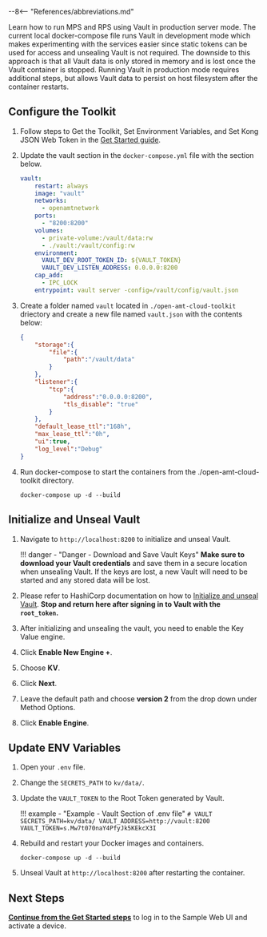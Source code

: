 --8<-- "References/abbreviations.md"

Learn how to run MPS and RPS using Vault in production server mode. The current local docker-compose file runs Vault in development mode which makes experimenting with the services easier since static tokens can be used for access and unsealing Vault is not required. The downside to this approach is that all Vault data is only stored in memory and is lost once the Vault container is stopped. Running Vault in production mode requires additional steps, but allows Vault data to persist on host filesystem after the container restarts.

## Configure the Toolkit

1. Follow steps to Get the Toolkit, Set Environment Variables, and Set Kong JSON Web Token in the [Get Started guide](../../GetStarted/setup).

2. Update the vault section in the `docker-compose.yml` file with the section below.
    ``` yaml
    vault:
        restart: always
        image: "vault"
        networks:
          - openamtnetwork
        ports: 
          - "8200:8200"
        volumes:
          - private-volume:/vault/data:rw
          - ./vault:/vault/config:rw
        environment: 
          VAULT_DEV_ROOT_TOKEN_ID: ${VAULT_TOKEN}
          VAULT_DEV_LISTEN_ADDRESS: 0.0.0.0:8200
        cap_add: 
          - IPC_LOCK
        entrypoint: vault server -config=/vault/config/vault.json
    ```

3. Create a folder named `vault` located in `./open-amt-cloud-toolkit` driectory and create a new file named `vault.json` with the contents below:
    ``` json
    {
        "storage":{
            "file":{
                "path":"/vault/data"
            }
        },
        "listener":{
            "tcp":{
                "address":"0.0.0.0:8200",
                "tls_disable": "true"
            }
        },
        "default_lease_ttl":"168h",
        "max_lease_ttl":"0h",
        "ui":true,
        "log_level":"Debug"
    }
    ```

4. Run docker-compose to start the containers from the ./open-amt-cloud-toolkit directory.
    ```
    docker-compose up -d --build
    ```

## Initialize and Unseal Vault

1. Navigate to `http://localhost:8200` to initialize and unseal Vault.

    !!! danger - "Danger - Download and Save Vault Keys"
        **Make sure to download your Vault credentials** and save them in a secure location when unsealing Vault.  If the keys are lost, a new Vault will need to be started and any stored data will be lost.

2. Please refer to HashiCorp documentation on how to [Initialize and unseal Vault](https://learn.hashicorp.com/tutorials/vault/kubernetes-azure-aks?in=vault/kubernetes#initialize-and-unseal-vault). **Stop and return here after signing in to Vault with the `root_token`.**

3. After initializing and unsealing the vault, you need to enable the Key Value engine.

4. Click **Enable New Engine +**.

5. Choose **KV**.

6. Click **Next**.

7. Leave the default path and choose **version 2** from the drop down under Method Options. 

8. Click **Enable Engine**.

## Update ENV Variables
    
1. Open your `.env` file.

2. Change the `SECRETS_PATH` to `kv/data/`.

3. Update the `VAULT_TOKEN` to the Root Token generated by Vault.

    !!! example - "Example - Vault Section of .env file"
        ```
        # VAULT
        SECRETS_PATH=kv/data/
        VAULT_ADDRESS=http://vault:8200
        VAULT_TOKEN=s.Mw7t070naY4PfyJk5KEkcX3I
        ```

4. Rebuild and restart your Docker images and containers.

    ```
    docker-compose up -d --build
    ```

5. Unseal Vault at `http://localhost:8200` after restarting the container.


## Next Steps
[**Continue from the Get Started steps**](../GetStarted/loginToUI.md) to log in to the Sample Web UI and activate a device.

<br>
